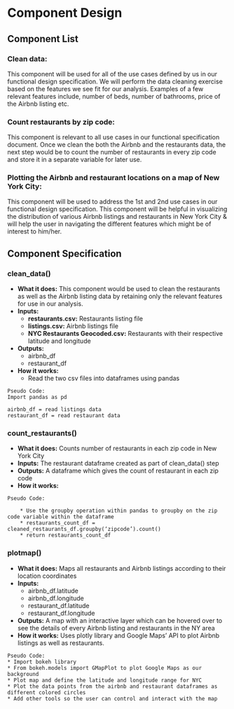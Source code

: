 # Component Design
## Component List
### Clean data:
This component will be used for all of the use cases defined by us in our functional design specification. We will perform the data cleaning exercise based on the features we see fit for our analysis. Examples of a few relevant features include, number of beds, number of bathrooms, price of the Airbnb listing etc.

### Count restaurants by zip code:
This component is relevant to all use cases in our functional specification document. Once we clean the both the Airbnb and the restaurants data, the next step would be to count the number of restaurants in every zip code and store it in a separate variable for later use.

### Plotting the Airbnb and restaurant locations on a map of New York City:
This component will be used to address the 1st and 2nd use cases in our functional design specification. This component will be helpful in visualizing the distribution of various Airbnb listings and restaurants in New York City & will help the user in navigating the different features which might be of interest to him/her.

## Component Specification
### clean_data()
* **What it does:** This component would be used to clean the restaurants as well as the Airbnb listing data by retaining only the relevant features for use in our analysis.
* **Inputs:**
	* **restaurants.csv:** Restaurants listing file
	* **listings.csv:** Airbnb listings file
	* **NYC Restaurants Geocoded.csv:** Restaurants with their respective latitude and
longitude
* **Outputs:**
	* airbnb_df
	* restaurant_df
* **How it works:**
	* Read the two csv files into dataframes using pandas
```
Pseudo Code:
Import pandas as pd

airbnb_df = read listings data
restaurant_df = read restaurant data
```

### count_restaurants()
* **What it does:** Counts number of restaurants in each zip code in New York City
* **Inputs:** The restaurant dataframe created as part of clean_data() step
* **Outputs:** A dataframe which gives the count of restaurant in each zip code
* **How it works:**
```
Pseudo Code:

	* Use the groupby operation within pandas to groupby on the zip code variable within the dataframe
	* restaurants_count_df = cleaned_restaurants_df.groupby(‘zipcode’).count()
	* return restaurants_count_df
```

### plotmap()
* **What it does:** Maps all restaurants and Airbnb listings according to their location coordinates
* **Inputs:**
	* airbnb_df.latitude
	* airbnb_df.longitude
	* restaurant_df.latitude
	* restaurant_df.longitude
* **Outputs:** A map with an interactive layer which can be hovered over to see the details of every Airbnb listing and restaurants in the NY area
* **How it works:** Uses plotly library and Google Maps’ API to plot Airbnb listings as well as restaurants.
```
Pseudo Code:
* Import bokeh library
* From bokeh.models import GMapPlot to plot Google Maps as our background
* Plot map and define the latitude and longitude range for NYC
* Plot the data points from the airbnb and restaurant dataframes as different colored circles
* Add other tools so the user can control and interact with the map
```
